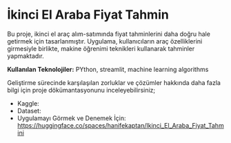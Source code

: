 # İkinci El Araba Fiyat Tahmin
Bu proje, ikinci el araç alım-satımında fiyat tahminlerini daha doğru hale getirmek için tasarlanmıştır. Uygulama, kullanıcıların araç özelliklerini girmesiyle birlikte, makine öğrenimi teknikleri kullanarak tahminler yapmaktadır.

**Kullanılan Teknolojiler:** PYthon, streamlit, machine learning algorithms

Geliştirme sürecinde karşılaşılan zorluklar ve çözümler hakkında daha fazla bilgi için proje dökümantasyonunu inceleyebilirsiniz;
- Kaggle: 
- Dataset: 
- Uygulamayı Görmek ve Denemek İçin: https://huggingface.co/spaces/hanifekaptan/Ikinci_El_Araba_Fiyat_Tahmini
